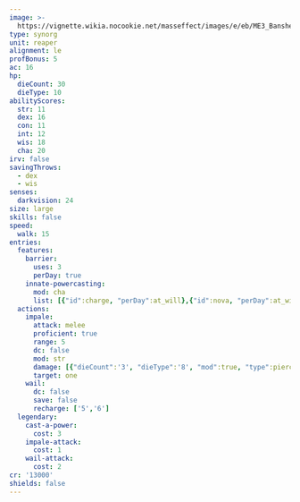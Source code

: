```yaml
---
image: >-
  https://vignette.wikia.nocookie.net/masseffect/images/e/eb/ME3_Banshee.png/revision/latest/scale-to-width-down/548?cb=20120319210941
type: synorg
unit: reaper
alignment: le
profBonus: 5
ac: 16
hp:
  dieCount: 30
  dieType: 10
abilityScores:
  str: 11
  dex: 16
  con: 11
  int: 12
  wis: 18
  cha: 20
irv: false
savingThrows:
  - dex
  - wis
senses:
  darkvision: 24
size: large
skills: false
speed:
  walk: 15
entries:
  features:
    barrier:
      uses: 3
      perDay: true
    innate-powercasting:
      mod: cha
      list: [{"id":charge, "perDay":at_will},{"id":nova, "perDay":at_will},{"id":warp, "perDay":6, "level":4}]
  actions:
    impale:
      attack: melee
      proficient: true
      range: 5
      dc: false
      mod: str
      damage: [{"dieCount":'3', "dieType":'8', "mod":true, "type":piercing}]
      target: one
    wail:
      dc: false
      save: false
      recharge: ['5','6']
  legendary:
    cast-a-power:
      cost: 3
    impale-attack:
      cost: 1
    wail-attack:
      cost: 2
cr: '13000'
shields: false
---
```


